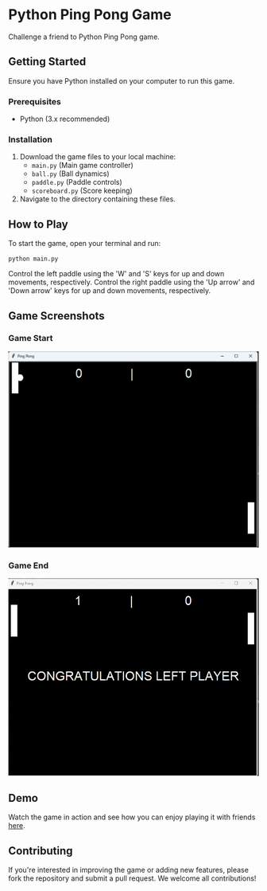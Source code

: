 
# Python Ping Pong Game

Challenge a friend to Python Ping Pong game.

## Getting Started

Ensure you have Python installed on your computer to run this game. 

### Prerequisites

- Python (3.x recommended)

### Installation

1. Download the game files to your local machine:
   - `main.py` (Main game controller)
   - `ball.py` (Ball dynamics)
   - `paddle.py` (Paddle controls)
   - `scoreboard.py` (Score keeping)
2. Navigate to the directory containing these files.

## How to Play

To start the game, open your terminal and run:
```
python main.py
```
Control the left paddle using the 'W' and 'S' keys for up and down movements, respectively. Control the right paddle using the 'Up arrow' and 'Down arrow' keys for up and down movements, respectively. 

## Game Screenshots

### Game Start
![Screenshot of the Python Ping Pong game at the start with both paddles positioned on opposite sides and the score at 0-0.](./images/ball_meets_left_paddle.png)

### Game End
![Screenshot of the Python Ping Pong game showing the end of a match with a message 'CONGRATULATIONS LEFT PLAYER' and a final score where the left player wins.](./images/winner.png)

## Demo

Watch the game in action and see how you can enjoy playing it with friends [here](https://www.dropbox.com/scl/fi/zzijuyncxqzm5jzhltl3e/python_ping_pong_game.mp4?rlkey=cvb93nnp3jt9zfhcr2nk913y1&st=jj1r8li5&dl=0).

## Contributing

If you're interested in improving the game or adding new features, please fork the repository and submit a pull request. We welcome all contributions!
